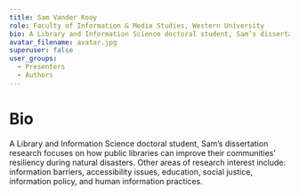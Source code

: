 ```yaml
---
title: Sam Vander Kooy
role: Faculty of Information & Media Studies, Western University
bio: A Library and Information Science doctoral student, Sam’s dissertation research focuses on how public libraries can improve their communities’ resiliency during natural disasters. Other areas of research interest include: information barriers, accessibility issues, education, social justice, information policy, and human information practices.
avatar_filename: avatar.jpg
superuser: false
user_groups:
  - Presenters
  - Authors
---
```

# Bio

A Library and Information Science doctoral student, Sam’s dissertation research focuses on how public libraries can improve their communities’ resiliency during natural disasters. Other areas of research interest include: information barriers, accessibility issues, education, social justice, information policy, and human information practices.
